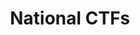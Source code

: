---
title: "National CTFs"
description: Capture the Flag (CTF) competitions organized within Bangladesh, designed to test and develop cybersecurity skills of participants from across the country.
summary: Bangladeshi National CTF writeups
type: "list"
weight: 6
hidemeta: true
cascade:
    showDate: false
---